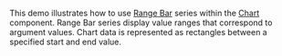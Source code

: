 This demo illustrates how to use [Range Bar](https://docs.devexpress.com/Blazor/DevExpress.Blazor.DxChartRangeBarSeries-3) series within the [Chart](https://docs.devexpress.com/Blazor/DevExpress.Blazor.DxChart-1) component. Range Bar series display value ranges that correspond to argument values. Chart data is represented as rectangles between a specified start and end value.
